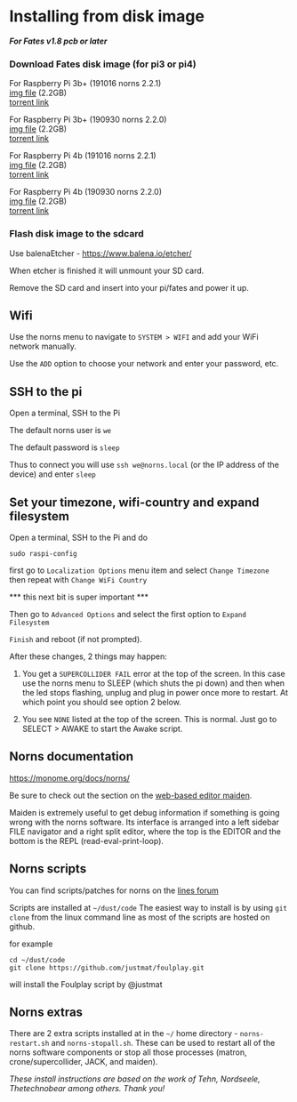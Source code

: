 # Installing from disk image
***For Fates v1.8 pcb or later***


### Download Fates disk image (for pi3 or pi4) 

For Raspberry Pi 3b+ (191016 norns 2.2.1)  
[img file](https://archive.org/download/fates-pi3b-20191024/fates-pi3b-20191024.img)  (2.2GB)  
[torrent link](https://archive.org/download/fates-pi3b-20191024/fates-pi3b-20191024_archive.torrent)  

For Raspberry Pi 3b+ (190930 norns 2.2.0)  
[img file](https://archive.org/download/fates-pi3b-20191004/fates-pi3b-20191004.img)  (2.2GB)  
[torrent link](https://archive.org/download/fates-pi3b-20191004/fates-pi3b-20191004_archive.torrent)  


For Raspberry Pi 4b (191016 norns 2.2.1)  
[img file](https://archive.org/download/fates-pi4b-20191024/fates-pi4b-20191024.img) (2.2GB)  
[torrent link](https://archive.org/download/fates-pi4b-20191024/fates-pi4b-20191024_archive.torrent)  


For Raspberry Pi 4b (190930 norns 2.2.0)  
[img file](https://archive.org/download/fates-pi4b-20191004/fates-pi4b-20191004.img) (2.2GB)  
[torrent link](https://archive.org/download/fates-pi4b-20191004/fates-pi4b-20191004_archive.torrent)  



### Flash disk image to the sdcard
Use balenaEtcher - https://www.balena.io/etcher/ 

When etcher is finished it will unmount your SD card. 

Remove the SD card and insert into your pi/fates and power it up.


## Wifi   

Use the norns menu to navigate to `SYSTEM > WIFI` and add your WiFi network manually.

Use the `ADD` option to choose your network and enter your password, etc.

## SSH to the pi

Open a terminal, SSH to the Pi

The default norns user is `we`

The default password is `sleep`

Thus to connect you will use `ssh we@norns.local` (or the IP address of the device) and enter `sleep`

## Set your timezone, wifi-country and expand filesystem

Open a terminal, SSH to the Pi and do

    sudo raspi-config
    
first go to `Localization Options` menu item and select `Change Timezone`  
then repeat with `Change WiFi Country`  

*** this next bit is super important ***

Then go to `Advanced Options` and select the first option to `Expand Filesystem`  
	
`Finish` and reboot (if not prompted).  

After these changes, 2 things may happen:

1. You get a `SUPERCOLLIDER FAIL` error at the top of the screen. In this case use the norns menu to SLEEP (which shuts the pi down) and then when the led stops flashing, unplug and plug in power once more to restart. At which point you should see option 2 below. 

2. You see `NONE` listed at the top of the screen. This is normal. Just go to SELECT > AWAKE to start the Awake script.  


## Norns documentation

https://monome.org/docs/norns/

Be sure to check out the section on the [web-based editor maiden](https://monome.org/docs/norns/#maiden). 

Maiden is extremely useful to get debug information if something is going wrong with the norns software. Its interface is arranged into a left sidebar FILE navigator and a right split editor, where the top is the EDITOR and the bottom is the REPL (read-eval-print-loop).


## Norns scripts  

You can find scripts/patches for norns on the [lines forum](https://llllllll.co/c/library)

Scripts are installed at `~/dust/code` The easiest way to install is by using `git clone` from the linux command line as most of the scripts are hosted on github.

for example

```
cd ~/dust/code
git clone https://github.com/justmat/foulplay.git
```
will install the Foulplay script by @justmat


## Norns extras

There are 2 extra scripts installed at in the `~/` home directory - `norns-restart.sh` and `norns-stopall.sh`. These can be used to restart all of the norns software components or stop all those processes (matron, crone/supercollider, JACK, and maiden).


*These install instructions are based on the work of Tehn, Nordseele, Thetechnobear among others. Thank you!*
